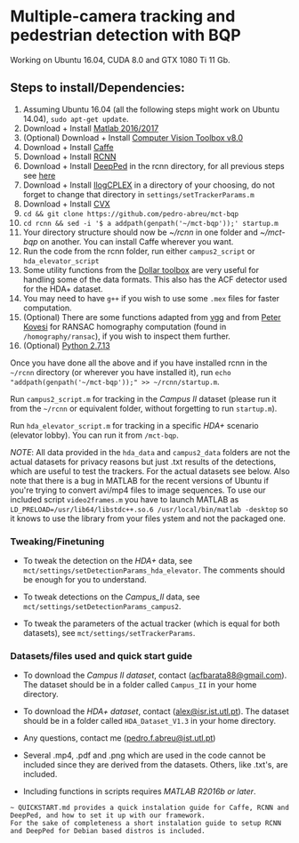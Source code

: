 # Multiple-camera tracking and pedestrian detection with BQP

Working on Ubuntu 16.04, CUDA 8.0 and GTX 1080 Ti 11 Gb.

## Steps to install/Dependencies:

1. Assuming Ubuntu 16.04 (all the following steps might work on Ubuntu 14.04), `sudo apt-get update`.
2. Download + Install [Matlab 2016/2017](https://www.mathworks.com/downloads/)
3. (Optional) Download + Install [Computer Vision Toolbox v8.0](https://www.mathworks.com/products/computer-vision.html)
4. Download + Install [Caffe](https://github.com/BVLC/caffe)
5. Download + Install [RCNN](https://github.com/rbgirshick/rcnn)
6. Download + Install [DeepPed](https://github.com/DenisTome/DeepPed) in the rcnn directory, for all previous steps see [here](QUICKSTART.md)
7. Download + Install [IlogCPLEX](https://ibm.onthehub.com/WebStore/OfferingDetails.aspx?o=9b4eadea-9776-e611-9421-b8ca3a5db7a1) in a directory of your choosing, do not forget to change that directory in `settings/setTrackerParams.m`
8. Download + Install [CVX](http://cvxr.com/cvx/doc/install.html)
9. `cd && git clone https://github.com/pedro-abreu/mct-bqp`
10. `cd rcnn && sed -i '$ a addpath(genpath('~/mct-bqp'));' startup.m`
11. Your directory structure should now be *~/rcnn* in one folder and *~/mct-bqp* on another. You can install Caffe wherever you want.
12. Run the code from the rcnn folder, run either `campus2_script` or `hda_elevator_script`
13. Some utility functions from the [Dollar toolbox](https://github.com/pdollar/toolbox) are very useful for handling some of the data formats. This also has the ACF detector used for the HDA+ dataset.
14. You may need to have `g++` if you wish to use some `.mex` files for faster computation.
15. (Optional) There are some functions adapted from [vgg](http://www.robots.ox.ac.uk/~vgg/hzbook/code/) and from [Peter Kovesi](http://www.peterkovesi.com/matlabfns/) for RANSAC homography computation (found in `/homography/ransac`), if you wish to inspect them further.
16. (Optional) [Python 2.7.13](https://www.python.org/downloads/release/python-2713/)

Once you have done all the above and if you have installed rcnn in the `~/rcnn` directory (or wherever you have installed it), run `echo "addpath(genpath('~/mct-bqp'));" >> ~/rcnn/startup.m`.

Run `campus2_script.m` for tracking in the *Campus II* dataset (please run it from the `~/rcnn` or equivalent folder, without forgetting to run `startup.m`).

Run `hda_elevator_script.m` for tracking in a specific *HDA+* scenario (elevator lobby). You can run it from `/mct-bqp`.

*NOTE*: All data provided in the `hda_data` and `campus2_data` folders are not the actual datasets for privacy reasons but just .txt results of the detections, which are useful to test the trackers. For the actual datasets see below. Also note that there is a bug in MATLAB for the recent versions of Ubuntu if you're trying to convert avi/mp4 files to image sequences. To use our included script `video2frames.m` you have to launch MATLAB as `LD_PRELOAD=/usr/lib64/libstdc++.so.6 /usr/local/bin/matlab -desktop` so it knows to use the library from your files ystem and not the packaged one.

### Tweaking/Finetuning

* To tweak the detection on the *HDA+* data, see `mct/settings/setDetectionParams_hda_elevator`. The comments should be enough for you to understand.

* To tweak detections on the *Campus_II* data, see `mct/settings/setDetectionParams_campus2`.

* To tweak the parameters of the actual tracker (which is equal for both datasets), see `mct/settings/setTrackerParams`.


### Datasets/files used and quick start guide

* To download the *Campus II dataset*, contact (acfbarata88@gmail.com). The dataset should be in a folder called `Campus_II` in your home directory.

* To download the *HDA+ dataset*, contact (alex@isr.ist.utl.pt). The dataset should be in a folder called `HDA_Dataset_V1.3` in your home directory.

* Any questions, contact me (pedro.f.abreu@ist.utl.pt)

* Several .mp4, .pdf and .png which are used in the code cannot be included since they are derived from the datasets. Others, like .txt's, are included.

* Including functions in scripts requires *MATLAB R2016b or later*.
~~~~~~~~~~~~~~~~
~ QUICKSTART.md provides a quick instalation guide for Caffe, RCNN and DeepPed, and how to set it up with our framework.
For the sake of completeness a short instalation guide to setup RCNN and DeepPed for Debian based distros is included.
~~~~~~~~~~~~~~~~
